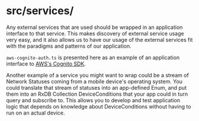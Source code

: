 # src/services/

Any external services that are used should be wrapped in an application interface to that service.  This makes discovery of external service usage very easy, and it also allows us to have our usage of the external services fit with the paradigms and patterns of our application.

`aws-cognito-auth.ts` is presented here as an example of an application interface to [AWS's Cognito SDK](https://www.npmjs.com/package/amazon-cognito-identity-js).

Another example of a service you might want to wrap could be a stream of Network Statuses coming from a mobile device's operating system.  You could translate that stream of statuses into an app-defined Enum, and put them into an RxDB Collection DeviceConditions that your app could in turn query and subscribe to.  This allows you to develop and test application logic that depends on knowledge about DeviceConditions without having to run on an actual device.
